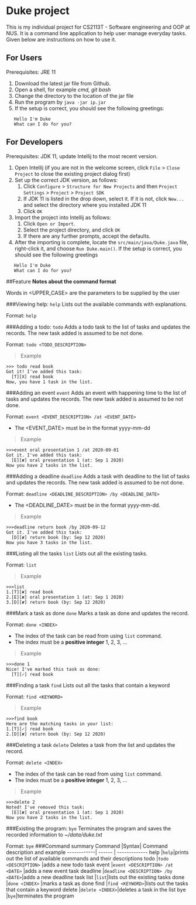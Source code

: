 # Duke project 

This is my individual project for CS2113T - Software engineering and OOP at NUS. It is a command line application to help user manage everyday tasks. Given below are instructions on how to use it.

## For Users
Prerequisites: JRE 11
1. Download the latest jar file from Github.
1. Open a shell, for example  *cmd, git bash*
1. Change the directory to the location of the jar file
1. Run the program by `java -jar ip.jar`
1. If the setup is correct, you should see the following greetings:
```
   Hello I'm Duke
   What can I do for you?
```
## For Developers
Prerequisites: JDK 11, update Intellij to the most recent version.

1. Open Intellij (if you are not in the welcome screen, click `File` > `Close Project` to close the existing project dialog first)
1. Set up the correct JDK version, as follows:
   1. Click `Configure` > `Structure for New Projects` and then `Project Settings` > `Project` > `Project SDK`
   1. If JDK 11 is listed in the drop down, select it. If it is not, click `New...` and select the directory where you installed JDK 11
   1. Click `OK`
1. Import the project into Intellij as follows:
   1. Click `Open or Import`.
   1. Select the project directory, and click `OK`
   1. If there are any further prompts, accept the defaults.
1. After the importing is complete, locate the `src/main/java/Duke.java` file, right-click it, and choose `Run Duke.main()`. If the setup is correct, you should see the following greetings 
```
   Hello I'm Duke
   What can I do for you?
```
##Feature
**Notes about the command format**

Words in <UPPER_CASE> are the parameters to be supplied by the user
 
###Viewing help: `help`
Lists out the available commands with explanations.
 
Format: `help`

###Adding a todo: `todo`
Adds a todo task to the list of tasks and updates the records.
The new task added is assumed to be not done.

Format: `todo <TODO_DESCRIPTION>`

>Example
```
>>> todo read book
Got it! I've added this task:
  [T][X] read book
Now, you have 1 task in the list.
```

###Adding an event `event`
Adds an event with happening time to the list of tasks and updates the records. 
The new task added is assumed to be not done.

Format: `event <EVENT_DESCRIPTION> /at <EVENT_DATE>`
* The <EVENT_DATE> must be in the format yyyy-mm-dd
>Example
```
>>>event oral presentation 1 /at 2020-09-01
Got it. I've added this task:
  [E][✘] oral presentation 1 (at: Sep 1 2020)
Now you have 2 tasks in the list.
```
###Adding a deadline `deadline`
Adds a task with deadline to the list of tasks and updates the records. 
The new task added is assumed to be not done.

Format: `deadline <DEADLINE_DESCRIPTION> /by <DEADLINE_DATE>`
* The <DEADLINE_DATE> must be in the format yyyy-mm-dd.
>Example
```
>>>deadline return book /by 2020-09-12
Got it. I've added this task:
  [D][✘] return book (by: Sep 12 2020)
Now you have 3 tasks in the list.
```
###Listing all the tasks `list`
Lists out all the existing tasks.

Format: `list`

>Example
```
>>>list
1.[T][✘] read book
2.[E][✘] oral presentation 1 (at: Sep 1 2020)
3.[D][✘] return book (by: Sep 12 2020)
```

###Mark a task as done `done`
Marks a task as done and updates the record.

Format: `done <INDEX>`
* The index of the task can be read from using `list` command.
* The index must be a **positive integer** 1, 2, 3, ...

>Example
```
>>>done 1
Nice! I've marked this task as done:
  [T][✓] read book
```
###Finding a task `find`
Lists out all the tasks that contain a keyword

Format: `find <KEYWORD>`
>Example
```
>>>find book
Here are the matching tasks in your list:
1.[T][✓] read book
2.[D][✘] return book (by: Sep 12 2020)
```

###Deleting a task `delete`
Deletes a task from the list and updates the record.

Format: `delete <INDEX>`
* The index of the task can be read from using `list` command.
* The index must be a **positive integer** 1, 2, 3, ...
>Example
```
>>>delete 2
Noted! I've removed this task:
  [E][✘] oral presentation 1 (at: Sep 1 2020)
Now you have 2 tasks in the list.
```
###Existing the program: `bye`
Terminates the program and saves the recorded information to *~/data/duke.txt*

Format: `bye`
###Command summary
Command |Syntax| Command description and example 
------------| ------ | ------------- 
help |`help`|prints out the list of available commands and their descriptions
todo |`todo <DESCRIPTION>` |adds a new todo task
event |`event <DESCRIPTION> /at <DATE>` |adds a new event task
deadline |`deadline <DESCRIPTION> /by <DATE>`|adds a new deadline task
list |`list`|lists out the existing tasks
done |`done <INDEX>` |marks a task as done
find |`find <KEYWORD>`|lists out the tasks that contain a keyword
delete |`delete <INDEX>`|deletes a task in the list
bye |`bye`|terminates the program
